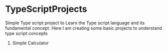 # TypeScriptProjects
Simple Type script project to Learn the Type script language and its fundamental concept.
Here I am creating some basic projects to understand type script concepts
1. Simple Calculator 
